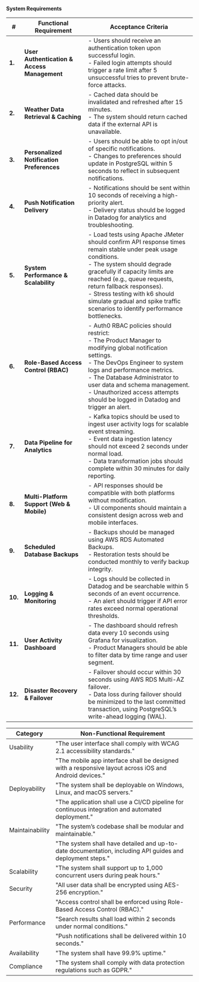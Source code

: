 **System Requirements** 

| **#** | **Functional Requirement** | **Acceptance Criteria** |
|-------|-----------------|-------------------------|
| **1.** | **User Authentication & Access Management** | - Users should receive an authentication token upon successful login.<br>- Failed login attempts should trigger a rate limit after 5 unsuccessful tries to prevent brute-force attacks. |
| **2.** | **Weather Data Retrieval & Caching** | - Cached data should be invalidated and refreshed after 15 minutes.<br>- The system should return cached data if the external API is unavailable. |
| **3.** | **Personalized Notification Preferences** | - Users should be able to opt in/out of specific notifications.<br>- Changes to preferences should update in PostgreSQL within 5 seconds to reflect in subsequent notifications. |
| **4.** | **Push Notification Delivery** | - Notifications should be sent within 10 seconds of receiving a high-priority alert.<br>- Delivery status should be logged in Datadog for analytics and troubleshooting. |
| **5.** | **System Performance & Scalability** | - Load tests using Apache JMeter should confirm API response times remain stable under peak usage conditions.<br>- The system should degrade gracefully if capacity limits are reached (e.g., queue requests, return fallback responses).<br>- Stress testing with k6 should simulate gradual and spike traffic scenarios to identify performance bottlenecks. |
| **6.** | **Role-Based Access Control (RBAC)** | - Auth0 RBAC policies should restrict: <br>  - The Product Manager to modifying global notification settings.<br>  - The DevOps Engineer to system logs and performance metrics.<br>  - The Database Administrator to user data and schema management.<br>- Unauthorized access attempts should be logged in Datadog and trigger an alert. |
| **7.** | **Data Pipeline for Analytics** | - Kafka topics should be used to ingest user activity logs for scalable event streaming.<br>- Event data ingestion latency should not exceed 2 seconds under normal load.<br>- Data transformation jobs should complete within 30 minutes for daily reporting. |
| **8.** | **Multi-Platform Support (Web & Mobile)** | - API responses should be compatible with both platforms without modification.<br>- UI components should maintain a consistent design across web and mobile interfaces. |
| **9.** | **Scheduled Database Backups** | - Backups should be managed using AWS RDS Automated Backups.<br>- Restoration tests should be conducted monthly to verify backup integrity. |
| **10.** | **Logging & Monitoring** | - Logs should be collected in Datadog and be searchable within 5 seconds of an event occurrence.<br>- An alert should trigger if API error rates exceed normal operational thresholds. |
| **11.** | **User Activity Dashboard** | - The dashboard should refresh data every 10 seconds using Grafana for visualization.<br>- Product Managers should be able to filter data by time range and user segment. |
| **12.** | **Disaster Recovery & Failover** | - Failover should occur within 30 seconds using AWS RDS Multi-AZ failover.<br>- Data loss during failover should be minimized to the last committed transaction, using PostgreSQL’s write-ahead logging (WAL). |


| **Category**     | **Non-Functional Requirement**                                                                                                   |
|------------------|------------------------------------------------------------------------------------------------------------------------------------|
| Usability        | "The user interface shall comply with WCAG 2.1 accessibility standards."                                                         |
|                  | "The mobile app interface shall be designed with a responsive layout across iOS and Android devices."                             |
| Deployability    | "The system shall be deployable on Windows, Linux, and macOS servers."                                                            |
|                  | "The application shall use a CI/CD pipeline for continuous integration and automated deployment."                                 |
| Maintainability  | "The system’s codebase shall be modular and maintainable."                                                                         |
|                  | "The system shall have detailed and up-to-date documentation, including API guides and deployment steps."                         |
| Scalability      | "The system shall support up to 1,000 concurrent users during peak hours."                                                        |
| Security         | "All user data shall be encrypted using AES-256 encryption."                                                                      |
|                  | "Access control shall be enforced using Role-Based Access Control (RBAC)."                                                        |
| Performance      | "Search results shall load within 2 seconds under normal conditions."                                                             |
|                  | "Push notifications shall be delivered within 10 seconds."                                                                        |
| Availability     | "The system shall have 99.9% uptime."                                                                                             |
| Compliance       | "The system shall comply with data protection regulations such as GDPR."                                                          |
